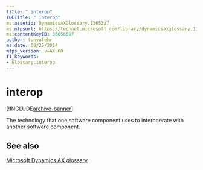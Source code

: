 ```yaml
---
title: " interop"
TOCTitle: " interop"
ms:assetid: DynamicsAXGlossary.1365327
ms:mtpsurl: https://technet.microsoft.com/library/dynamicsaxglossary.1365327(v=AX.60)
ms:contentKeyID: 36056507
author: tonyafehr
ms.date: 08/25/2014
mtps_version: v=AX.60
f1_keywords:
- Glossary.interop
---
```


# interop


[!INCLUDE[archive-banner](includes/archive-banner.md)]

The technology that one software component uses to interoperate with another software component.

## See also

[Microsoft Dynamics AX glossary](glossary/microsoft-dynamics-ax-glossary.md)

  


